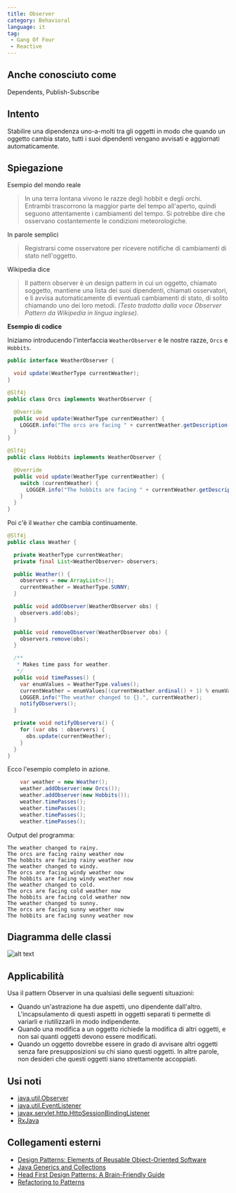 ```yaml
---
title: Observer
category: Behavioral
language: it
tag:
 - Gang Of Four
 - Reactive
---
```


## Anche conosciuto come

Dependents, Publish-Subscribe

## Intento

Stabilire una dipendenza uno-a-molti tra gli oggetti in modo che quando un oggetto cambia stato, tutti i suoi dipendenti vengano avvisati e aggiornati automaticamente.

## Spiegazione

Esempio del mondo reale

> In una terra lontana vivono le razze degli hobbit e degli orchi. Entrambi trascorrono la maggior parte del tempo all'aperto, quindi
> seguono attentamente i cambiamenti del tempo. Si potrebbe dire che osservano costantemente le
> condizioni meteorologiche.

In parole semplici

> Registrarsi come osservatore per ricevere notifiche di cambiamenti di stato nell'oggetto.

Wikipedia dice

> Il pattern observer è un design pattern in cui un oggetto, chiamato soggetto,
> mantiene una lista dei suoi dipendenti, chiamati osservatori, e li avvisa automaticamente di eventuali cambiamenti di stato,
> di solito chiamando uno dei loro metodi. _(Testo tradotto dalla voce Observer Pattern da Wikipedia in lingua inglese)._

**Esempio di codice**

Iniziamo introducendo l'interfaccia `WeatherObserver` e le nostre razze, `Orcs` e `Hobbits`.

```java
public interface WeatherObserver {

  void update(WeatherType currentWeather);
}

@Slf4j
public class Orcs implements WeatherObserver {

  @Override
  public void update(WeatherType currentWeather) {
    LOGGER.info("The orcs are facing " + currentWeather.getDescription() + " weather now");
  }
}

@Slf4j
public class Hobbits implements WeatherObserver {

  @Override
  public void update(WeatherType currentWeather) {
    switch (currentWeather) {
      LOGGER.info("The hobbits are facing " + currentWeather.getDescription() + " weather now");
    }
  }
}
```

Poi c'è il `Weather` che cambia continuamente.

```java
@Slf4j
public class Weather {

  private WeatherType currentWeather;
  private final List<WeatherObserver> observers;

  public Weather() {
    observers = new ArrayList<>();
    currentWeather = WeatherType.SUNNY;
  }

  public void addObserver(WeatherObserver obs) {
    observers.add(obs);
  }

  public void removeObserver(WeatherObserver obs) {
    observers.remove(obs);
  }

  /**
   * Makes time pass for weather.
   */
  public void timePasses() {
    var enumValues = WeatherType.values();
    currentWeather = enumValues[(currentWeather.ordinal() + 1) % enumValues.length];
    LOGGER.info("The weather changed to {}.", currentWeather);
    notifyObservers();
  }

  private void notifyObservers() {
    for (var obs : observers) {
      obs.update(currentWeather);
    }
  }
}
```

Ecco l'esempio completo in azione.

```java
    var weather = new Weather();
    weather.addObserver(new Orcs());
    weather.addObserver(new Hobbits());
    weather.timePasses();
    weather.timePasses();
    weather.timePasses();
    weather.timePasses();
```

Output del programma:

```
The weather changed to rainy.
The orcs are facing rainy weather now
The hobbits are facing rainy weather now
The weather changed to windy.
The orcs are facing windy weather now
The hobbits are facing windy weather now
The weather changed to cold.
The orcs are facing cold weather now
The hobbits are facing cold weather now
The weather changed to sunny.
The orcs are facing sunny weather now
The hobbits are facing sunny weather now
```

## Diagramma delle classi

![alt text](../../../observer/etc/observer.png "Observer")

## Applicabilità

Usa il pattern Observer in una qualsiasi delle seguenti situazioni:

* Quando un'astrazione ha due aspetti, uno dipendente dall'altro. L'incapsulamento di questi aspetti in oggetti separati ti permette di variarli e riutilizzarli in modo indipendente.
* Quando una modifica a un oggetto richiede la modifica di altri oggetti, e non sai quanti oggetti devono essere modificati.
* Quando un oggetto dovrebbe essere in grado di avvisare altri oggetti senza fare presupposizioni su chi siano questi oggetti. In altre parole, non desideri che questi oggetti siano strettamente accoppiati.

## Usi noti

* [java.util.Observer](http://docs.oracle.com/javase/8/docs/api/java/util/Observer.html)
* [java.util.EventListener](http://docs.oracle.com/javase/8/docs/api/java/util/EventListener.html)
* [javax.servlet.http.HttpSessionBindingListener](http://docs.oracle.com/javaee/7/api/javax/servlet/http/HttpSessionBindingListener.html)
* [RxJava](https://github.com/ReactiveX/RxJava)

## Collegamenti esterni

* [Design Patterns: Elements of Reusable Object-Oriented Software](https://www.amazon.com/gp/product/0201633612/ref=as_li_tl?ie=UTF8&camp=1789&creative=9325&creativeASIN=0201633612&linkCode=as2&tag=javadesignpat-20&linkId=675d49790ce11db99d90bde47f1aeb59)
* [Java Generics and Collections](https://www.amazon.com/gp/product/0596527756/ref=as_li_tl?ie=UTF8&camp=1789&creative=9325&creativeASIN=0596527756&linkCode=as2&tag=javadesignpat-20&linkId=246e5e2c26fe1c3ada6a70b15afcb195)
* [Head First Design Patterns: A Brain-Friendly Guide](https://www.amazon.com/gp/product/0596007124/ref=as_li_tl?ie=UTF8&camp=1789&creative=9325&creativeASIN=0596007124&linkCode=as2&tag=javadesignpat-20&linkId=6b8b6eea86021af6c8e3cd3fc382cb5b)
* [Refactoring to Patterns](https://www.amazon.com/gp/product/0321213351/ref=as_li_tl?ie=UTF8&camp=1789&creative=9325&creativeASIN=0321213351&linkCode=as2&tag=javadesignpat-20&linkId=2a76fcb387234bc71b1c61150b3cc3a7)
